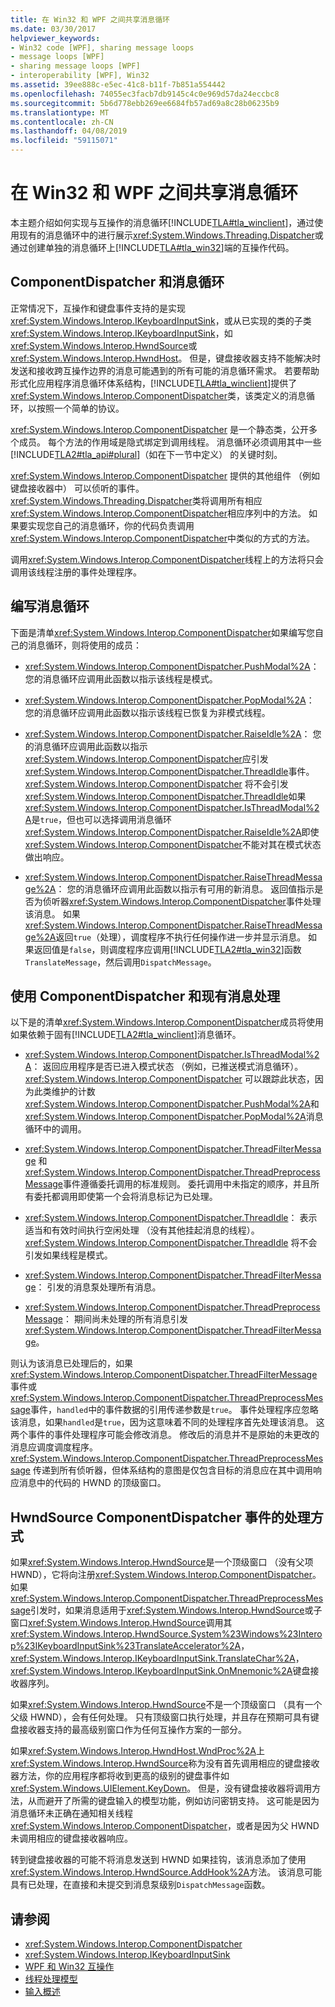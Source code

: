 ```yaml
---
title: 在 Win32 和 WPF 之间共享消息循环
ms.date: 03/30/2017
helpviewer_keywords:
- Win32 code [WPF], sharing message loops
- message loops [WPF]
- sharing message loops [WPF]
- interoperability [WPF], Win32
ms.assetid: 39ee888c-e5ec-41c8-b11f-7b851a554442
ms.openlocfilehash: 74055ec3facb7db9145c4c0e969d57da24eccbc8
ms.sourcegitcommit: 5b6d778ebb269ee6684fb57ad69a8c28b06235b9
ms.translationtype: MT
ms.contentlocale: zh-CN
ms.lasthandoff: 04/08/2019
ms.locfileid: "59115071"
---
```

# <a name="sharing-message-loops-between-win32-and-wpf"></a>在 Win32 和 WPF 之间共享消息循环
本主题介绍如何实现与互操作的消息循环[!INCLUDE[TLA#tla_winclient](../../../../includes/tlasharptla-winclient-md.md)]，通过使用现有的消息循环中的进行展示<xref:System.Windows.Threading.Dispatcher>或通过创建单独的消息循环上[!INCLUDE[TLA#tla_win32](../../../../includes/tlasharptla-win32-md.md)]端的互操作代码。  
  
## <a name="componentdispatcher-and-the-message-loop"></a>ComponentDispatcher 和消息循环  
 正常情况下，互操作和键盘事件支持的是实现<xref:System.Windows.Interop.IKeyboardInputSink>，或从已实现的类的子类<xref:System.Windows.Interop.IKeyboardInputSink>，如<xref:System.Windows.Interop.HwndSource>或<xref:System.Windows.Interop.HwndHost>。 但是，键盘接收器支持不能解决时发送和接收跨互操作边界的消息可能遇到的所有可能的消息循环需求。 若要帮助形式化应用程序消息循环体系结构，[!INCLUDE[TLA#tla_winclient](../../../../includes/tlasharptla-winclient-md.md)]提供了<xref:System.Windows.Interop.ComponentDispatcher>类，该类定义的消息循环，以按照一个简单的协议。  
  
 <xref:System.Windows.Interop.ComponentDispatcher> 是一个静态类，公开多个成员。 每个方法的作用域是隐式绑定到调用线程。 消息循环必须调用其中一些[!INCLUDE[TLA2#tla_api#plural](../../../../includes/tla2sharptla-apisharpplural-md.md)]（如在下一节中定义） 的关键时刻。  
  
 <xref:System.Windows.Interop.ComponentDispatcher> 提供的其他组件 （例如键盘接收器中） 可以侦听的事件。 <xref:System.Windows.Threading.Dispatcher>类将调用所有相应<xref:System.Windows.Interop.ComponentDispatcher>相应序列中的方法。 如果要实现您自己的消息循环，你的代码负责调用<xref:System.Windows.Interop.ComponentDispatcher>中类似的方式的方法。  
  
 调用<xref:System.Windows.Interop.ComponentDispatcher>线程上的方法将只会调用该线程注册的事件处理程序。  
  
## <a name="writing-message-loops"></a>编写消息循环  
 下面是清单<xref:System.Windows.Interop.ComponentDispatcher>如果编写您自己的消息循环，则将使用的成员：  
  
-   <xref:System.Windows.Interop.ComponentDispatcher.PushModal%2A>： 您的消息循环应调用此函数以指示该线程是模式。  
  
-   <xref:System.Windows.Interop.ComponentDispatcher.PopModal%2A>： 您的消息循环应调用此函数以指示该线程已恢复为非模式线程。  
  
-   <xref:System.Windows.Interop.ComponentDispatcher.RaiseIdle%2A>： 您的消息循环应调用此函数以指示<xref:System.Windows.Interop.ComponentDispatcher>应引发<xref:System.Windows.Interop.ComponentDispatcher.ThreadIdle>事件。 <xref:System.Windows.Interop.ComponentDispatcher> 将不会引发<xref:System.Windows.Interop.ComponentDispatcher.ThreadIdle>如果<xref:System.Windows.Interop.ComponentDispatcher.IsThreadModal%2A>是`true`，但也可以选择调用消息循环<xref:System.Windows.Interop.ComponentDispatcher.RaiseIdle%2A>即使<xref:System.Windows.Interop.ComponentDispatcher>不能对其在模式状态做出响应。  
  
-   <xref:System.Windows.Interop.ComponentDispatcher.RaiseThreadMessage%2A>： 您的消息循环应调用此函数以指示有可用的新消息。 返回值指示是否为侦听器<xref:System.Windows.Interop.ComponentDispatcher>事件处理该消息。 如果<xref:System.Windows.Interop.ComponentDispatcher.RaiseThreadMessage%2A>返回`true`（处理），调度程序不执行任何操作进一步并显示消息。 如果返回值是`false`，则调度程序应调用[!INCLUDE[TLA2#tla_win32](../../../../includes/tla2sharptla-win32-md.md)]函数`TranslateMessage`，然后调用`DispatchMessage`。  
  
## <a name="using-componentdispatcher-and-existing-message-handling"></a>使用 ComponentDispatcher 和现有消息处理  
 以下是的清单<xref:System.Windows.Interop.ComponentDispatcher>成员将使用如果依赖于固有[!INCLUDE[TLA2#tla_winclient](../../../../includes/tla2sharptla-winclient-md.md)]消息循环。  
  
-   <xref:System.Windows.Interop.ComponentDispatcher.IsThreadModal%2A>： 返回应用程序是否已进入模式状态 （例如，已推送模式消息循环）。 <xref:System.Windows.Interop.ComponentDispatcher> 可以跟踪此状态，因为此类维护的计数<xref:System.Windows.Interop.ComponentDispatcher.PushModal%2A>和<xref:System.Windows.Interop.ComponentDispatcher.PopModal%2A>消息循环中的调用。  
  
-   <xref:System.Windows.Interop.ComponentDispatcher.ThreadFilterMessage> 和<xref:System.Windows.Interop.ComponentDispatcher.ThreadPreprocessMessage>事件遵循委托调用的标准规则。 委托调用中未指定的顺序，并且所有委托都调用即使第一个会将消息标记为已处理。  
  
-   <xref:System.Windows.Interop.ComponentDispatcher.ThreadIdle>： 表示适当和有效时间执行空闲处理 （没有其他挂起消息的线程）。 <xref:System.Windows.Interop.ComponentDispatcher.ThreadIdle> 将不会引发如果线程是模式。  
  
-   <xref:System.Windows.Interop.ComponentDispatcher.ThreadFilterMessage>： 引发的消息泵处理所有消息。  
  
-   <xref:System.Windows.Interop.ComponentDispatcher.ThreadPreprocessMessage>： 期间尚未处理的所有消息引发<xref:System.Windows.Interop.ComponentDispatcher.ThreadFilterMessage>。  
  
 则认为该消息已处理后的，如果<xref:System.Windows.Interop.ComponentDispatcher.ThreadFilterMessage>事件或<xref:System.Windows.Interop.ComponentDispatcher.ThreadPreprocessMessage>事件，`handled`中的事件数据的引用传递参数是`true`。 事件处理程序应忽略该消息，如果`handled`是`true`，因为这意味着不同的处理程序首先处理该消息。 这两个事件的事件处理程序可能会修改消息。 修改后的消息并不是原始的未更改的消息应调度调度程序。 <xref:System.Windows.Interop.ComponentDispatcher.ThreadPreprocessMessage> 传递到所有侦听器，但体系结构的意图是仅包含目标的消息应在其中调用响应消息中的代码的 HWND 的顶级窗口。  
  
## <a name="how-hwndsource-treats-componentdispatcher-events"></a>HwndSource ComponentDispatcher 事件的处理方式  
 如果<xref:System.Windows.Interop.HwndSource>是一个顶级窗口 （没有父项 HWND），它将向注册<xref:System.Windows.Interop.ComponentDispatcher>。 如果<xref:System.Windows.Interop.ComponentDispatcher.ThreadPreprocessMessage>引发时，如果消息适用于<xref:System.Windows.Interop.HwndSource>或子窗口<xref:System.Windows.Interop.HwndSource>调用其<xref:System.Windows.Interop.HwndSource.System%23Windows%23Interop%23IKeyboardInputSink%23TranslateAccelerator%2A>， <xref:System.Windows.Interop.IKeyboardInputSink.TranslateChar%2A>，<xref:System.Windows.Interop.IKeyboardInputSink.OnMnemonic%2A>键盘接收器序列。  
  
 如果<xref:System.Windows.Interop.HwndSource>不是一个顶级窗口 （具有一个父级 HWND），会有任何处理。 只有顶级窗口执行处理，并且存在预期可具有键盘接收器支持的最高级别窗口作为任何互操作方案的一部分。  
  
 如果<xref:System.Windows.Interop.HwndHost.WndProc%2A>上<xref:System.Windows.Interop.HwndSource>称为没有首先调用相应的键盘接收器方法，你的应用程序都将收到更高的级别的键盘事件如<xref:System.Windows.UIElement.KeyDown>。 但是，没有键盘接收器将调用方法，从而避开了所需的键盘输入的模型功能，例如访问密钥支持。 这可能是因为消息循环未正确在通知相关线程<xref:System.Windows.Interop.ComponentDispatcher>，或者是因为父 HWND 未调用相应的键盘接收器响应。  
  
 转到键盘接收器的可能不将消息发送到 HWND 如果挂钩，该消息添加了使用<xref:System.Windows.Interop.HwndSource.AddHook%2A>方法。 该消息可能具有已处理，在直接和未提交到消息泵级别`DispatchMessage`函数。  
  
## <a name="see-also"></a>请参阅

- <xref:System.Windows.Interop.ComponentDispatcher>
- <xref:System.Windows.Interop.IKeyboardInputSink>
- [WPF 和 Win32 互操作](wpf-and-win32-interoperation.md)
- [线程处理模型](threading-model.md)
- [输入概述](input-overview.md)

